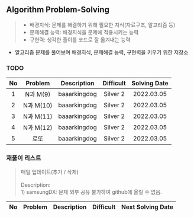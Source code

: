 ## Algorithm Problem-Solving
>- 배경지식: 문제를 해결하기 위해 필요한 지식(자료구조, 알고리즘 등)
>- 문제해결 능력: 배경지식을 문제에 적용시키는 능력
>- 구현력: 생각한 풀이를 코드로 잘 옮겨내는 능력

- 알고리즘 문제를 풀어보며 배경지식, 문제해결 능력, 구현력을 키우기 위한 저장소

### TODO
| No | Problem | Description | Difficult | Solving Date |
|:------:|:---------:|:---------:|:-----------:|:-----------:|
| 1 | N과 M(9) | baaarkingdog | Silver 2 | 2022.03.05 |
| 2 | N과 M(10) | baaarkingdog | Silver 2 | 2022.03.05 |
| 3 | N과 M(11) | baaarkingdog | Silver 2 | 2022.03.05 |
| 4 | N과 M(12) | baaarkingdog | Silver 2 | 2022.03.05 |
| 5 | 로또 | baaarkingdog | Silver 2 | 2022.03.05 |

### 재풀이 리스트
>매일 업데이트(추가 / 삭제)
><br>
><br>Description: 
> <br>1) samsungDX: 문제 외부 공유 불가하여 github에 올릴 수 없음.

| No | Problem | Description | Difficult | Next Solving Date |
|:------:|:---------:|:---------:|:-----------:|:-----------:|
